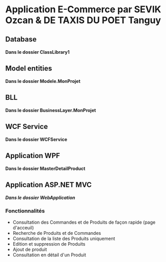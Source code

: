 # Application E-Commerce par SEVIK Ozcan & DE TAXIS DU POET Tanguy

## Database 
#### Dans le dossier ClassLibrary1

## Model entities
#### Dans le dossier Modele.MonProjet

## BLL
#### Dans le dossier BusinessLayer.MonProjet

## WCF Service
#### Dans le dossier WCFService

## Application WPF
#### Dans le dossier MasterDetailProduct

## Application ASP.NET MVC

##### Dans le dossier WebApplication

### Fonctionnalités

* Consultation des Commandes et de Produits de façon rapide (page d'acceuil)
* Recherche de Produits et de Commandes
* Consultation de la liste des Produits uniquement
* Edition et suppression de Produits
* Ajout de produit
* Consultation en détail d'un Produit


